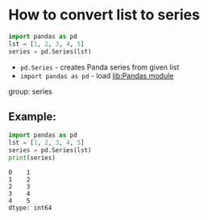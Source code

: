 # How to convert list to series

```python
import pandas as pd
lst = [1, 2, 3, 4, 5]
series = pd.Series(lst)
```

- `pd.Series` - creates Panda series from given list
- `import pandas as pd` - load [lib:Pandas module](/python-pandas/how-to-install-pandas)

group: series

## Example: 
```python
import pandas as pd
lst = [1, 2, 3, 4, 5]
series = pd.Series(lst)
print(series)
```
```
0    1
1    2
2    3
3    4
4    5
dtype: int64
```

